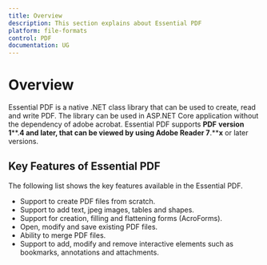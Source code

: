 ```yaml
---
title: Overview
description: This section explains about Essential PDF
platform: file-formats
control: PDF
documentation: UG
---
```

# Overview

Essential PDF is a native .NET class library that can be used to create, read and write PDF. The library can be used in ASP.NET Core application without the dependency of adobe acrobat. Essential PDF supports **PDF** **version** **1****.****4** and later, that can be viewed by using **Adobe** **Reader** **7****.****x** or later versions.

## Key Features of Essential PDF

The following list shows the key features available in the Essential PDF.

* Support to create PDF files from scratch.
* Support to add text, jpeg images, tables and shapes.
* Support for creation, filling and flattening forms (AcroForms).   
* Open, modify and save existing PDF files.
* Ability to merge PDF files.
* Support to add, modify and remove interactive elements such as bookmarks, annotations and attachments.